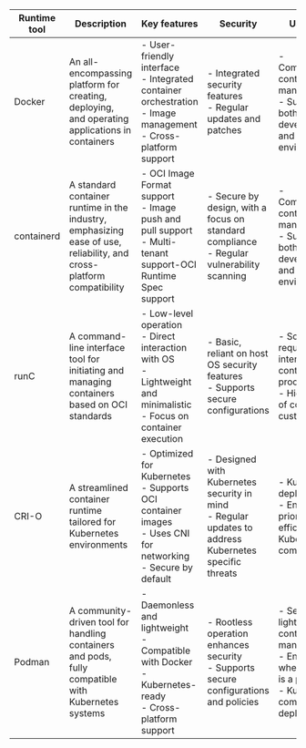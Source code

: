 | Runtime tool | Description                                                                                                          | Key features                                                                                                              | Security                                                                                                | Use cases                                                                                                                        |
| ------------ | -------------------------------------------------------------------------------------------------------------------- | ------------------------------------------------------------------------------------------------------------------------- | ------------------------------------------------------------------------------------------------------- | -------------------------------------------------------------------------------------------------------------------------------- |
| Docker       | An all-encompassing platform for creating, deploying, and operating applications in containers                       | - User-friendly interface<br>- Integrated container orchestration<br>- Image management<br>- Cross-platform support       | - Integrated security features<br>- Regular updates and patches                                         | - Comprehensive container management<br>- Suitable for both development and production environments                              |
| containerd   | A standard container runtime in the industry, emphasizing ease of use, reliability, and cross-platform compatibility | - OCI Image Format support<br>- Image push and pull support<br>- Multi-tenant support-OCI Runtime Spec support            | - Secure by design, with a focus on standard compliance<br>- Regular vulnerability scanning             | - Comprehensive container management<br>- Suitable for both development and production environments                              |
| runC         | A command-line interface tool for initiating and managing containers based on OCI standards                          | - Low-level operation<br>- Direct interaction with OS<br>- Lightweight and minimalistic<br>- Focus on container execution | - Basic, reliant on host OS security features<br>- Supports secure configurations                       | - Scenarios requiring direct interaction with container processes<br>- High degree of control and customization                  |
| CRI-O        | A streamlined container runtime tailored for Kubernetes environments                                                 | - Optimized for Kubernetes<br>- Supports OCI container images<br>- Uses CNI for networking<br>- Secure by default         | - Designed with Kubernetes security in mind<br>- Regular updates to address Kubernetes specific threats | - Kubernetes deployments<br>- Environments prioritizing efficiency and Kubernetes compatibility                                  |
| Podman       | A community-driven tool for handling containers and pods, fully compatible with Kubernetes systems                   | - Daemonless and lightweight<br>- Compatible with Docker<br>- Kubernetes-ready<br>- Cross-platform support                | - Rootless operation enhances security<br>- Supports secure configurations and policies                 | - Secure, lightweight container management<br>- Environments where security is a priority<br>- Kubernetes-compatible deployments |
